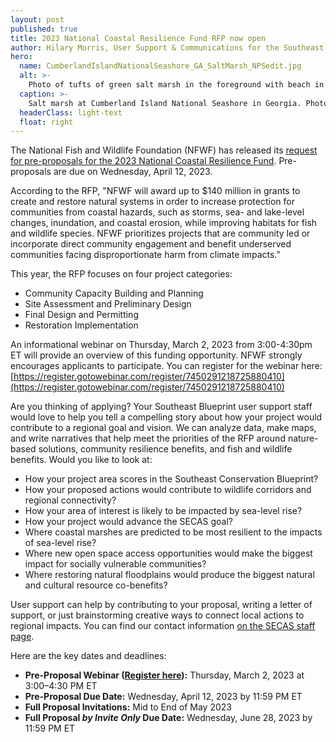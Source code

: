 ```yaml
---
layout: post
published: true
title: 2023 National Coastal Resilience Fund RFP now open
author: Hilary Morris, User Support & Communications for the Southeast Blueprint
hero:
  name: CumberlandIslandNationalSeashore_GA_SaltMarsh_NPSedit.jpg
  alt: >-
    Photo of tufts of green salt marsh in the foreground with beach in the background.
  caption: >-
    Salt marsh at Cumberland Island National Seashore in Georgia. Photo by the National Park Service.
  headerClass: light-text
  float: right
---
```

The National Fish and Wildlife Foundation (NFWF) has released its [request for pre-proposals for the 2023 National Coastal Resilience Fund](https://www.nfwf.org/programs/national-coastal-resilience-fund/national-coastal-resilience-fund-2023-request-proposals). Pre-proposals are due on Wednesday, April 12, 2023.

According to the RFP, "NFWF will award up to $140 million in grants to create and restore natural systems in order to increase protection for communities from coastal hazards, such as storms, sea- and lake-level changes, inundation, and coastal erosion, while improving habitats for fish and wildlife species. NFWF prioritizes projects that are community led or incorporate direct community engagement and benefit underserved communities facing disproportionate harm from climate impacts."<!--more-->

This year, the RFP focuses on four project categories:

- Community Capacity Building and Planning
- Site Assessment and Preliminary Design
- Final Design and Permitting
- Restoration Implementation

An informational webinar on Thursday, March 2, 2023 from 3:00-4:30pm ET will provide an overview of this funding opportunity. NFWF strongly encourages applicants to participate. You can register for the webinar here: [https://register.gotowebinar.com/register/7450291218725880410](https://register.gotowebinar.com/register/7450291218725880410)

Are you thinking of applying? Your Southeast Blueprint user support staff would love to help you tell a compelling story about how your project would contribute to a regional goal and vision. We can analyze data, make maps, and write narratives that help meet the priorities of the RFP around nature-based solutions, community resilience benefits, and fish and wildlife benefits. Would you like to look at:

- How your project area scores in the Southeast Conservation Blueprint?
- How your proposed actions would contribute to wildlife corridors and regional connectivity?
- How your area of interest is likely to be impacted by sea-level rise?
- How your project would advance the SECAS goal?
- Where coastal marshes are predicted to be most resilient to the impacts of sea-level rise?
- Where new open space access opportunities would make the biggest impact for socially vulnerable communities?
- Where restoring natural floodplains would produce the biggest natural and cultural resource co-benefits?

User support can help by contributing to your proposal, writing a letter of support, or just brainstorming creative ways to connect local actions to regional impacts. You can find our contact information [on the SECAS staff page](https://secassoutheast.org/staff).

Here are the key dates and deadlines:

- **Pre-Proposal Webinar ([Register here](https://attendee.gotowebinar.com/register/7450291218725880410)):** Thursday, March 2, 2023 at 3:00–4:30 PM ET
- **Pre-Proposal Due Date:** Wednesday, April 12, 2023 by 11:59 PM ET
- **Full Proposal Invitations:** Mid to End of May 2023
- **Full Proposal _by Invite Only_ Due Date:** Wednesday, June 28, 2023 by 11:59 PM ET

